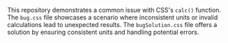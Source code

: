 This repository demonstrates a common issue with CSS's `calc()` function. The `bug.css` file showcases a scenario where inconsistent units or invalid calculations lead to unexpected results.  The `bugSolution.css` file offers a solution by ensuring consistent units and handling potential errors.